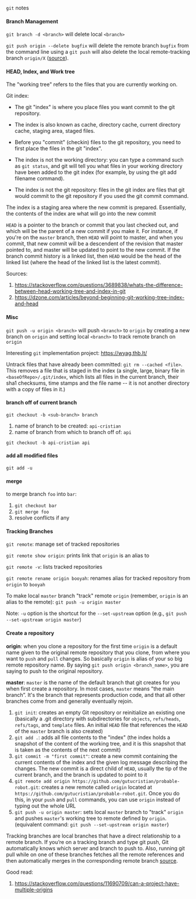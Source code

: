 `git` notes

#### Branch Management

`git branch -d <branch>` will delete local `<branch>`

`git push origin --delete bugfix` will delete the remote branch `bugfix` from the command line using a `git push` will also delete the local remote-tracking branch `origin/X` ([source](https://stackoverflow.com/questions/2003505/how-do-i-delete-a-git-branch-locally-and-remotely)).

#### HEAD, Index, and Work tree 

The "working tree" refers to the files that you are currently working on.

Git index:
- The git "index" is where you place files you want commit to the git repository.

- The index is also known as cache, directory cache, current directory cache, staging area, staged files.

- Before you "commit" (checkin) files to the git repository, you need to first place the files in the git "index".

- The index is not the working directory: you can type a command such as `git status`, and git will tell you what files in your working directory have been added to the git index (for example, by using the git add filename command).

- The index is not the git repository: files in the git index are files that git would commit to the git repository if you used the git commit command.

The index is a staging area where the new commit is prepared. Essentially, the contents of the index are what will go into the new commit

`HEAD` is a pointer to the branch or commit that you last checked out, and which will be the parent of a new commit if you make it. For instance, if you're on the `master` branch, then `HEAD` will point to master, and when you commit, that new commit will be a descendent of the revision that master pointed to, and master will be updated to point to the new commit. If the branch commit history is a linked list, then `HEAD` would be the head of the linked list (where the head of the linked list is the latest commit).

Sources:
1. https://stackoverflow.com/questions/3689838/whats-the-difference-between-head-working-tree-and-index-in-git
2. https://dzone.com/articles/beyond-beginning-git-working-tree-index-and-head

#### Misc

`git push -u origin <branch>` will push `<branch>` to `origin` by creating a new branch on `origin` and setting local `<branch>` to track remote branch on `origin`

Interesting `git` implementation project: https://wyag.thb.lt/

Untrack files that have already been committed: `git rm --cached <file>`. This removes a file that is staged in the index (a single, large, binary file in `<baseOfRepo>/.git/index`, which lists all files in the current branch, their sha1 checksums, time stamps and the file name -- it is not another directory with a copy of files in it.)

#### branch off of current branch

`git checkout -b <sub-branch> branch`

1. name of branch to be created: `api-cristian`
2. name of branch from which to branch off of: `api`

`git checkout -b api-cristian api`

#### add all modified files

`git add -u`

#### merge

to merge branch `foo` into `bar`:
1. `git checkout bar`
2. `git merge foo`
3. resolve conflicts if any

#### Tracking Branches

`git remote`: manage set of tracked repositories

`git remote show origin`: prints link that `origin` is an alias to

`git remote -v`: lists tracked repositories

`git remote rename origin booyah`: renames alias for tracked repository from `origin` to `booyah`

To make local `master` branch "track" remote `origin` (remember, `origin` is an alias to the remote): `git push -u origin master`

Note: `-u` option is the shortcut for the `--set-upstream` option (e.g., `git push --set-upstream origin master`)

#### Create a repository

__origin__: when you clone a repository for the first time `origin` is a default name given to the original remote repository that you clone, from where you want to `push` and `pull` changes. So basically `origin` is alias of your so big remote repository name. By saying `git push origin <branch_name>`, you are saying to push to the original repository.

__master__: `master` is the name of the default branch that git creates for you when first create a repository. In most cases, `master` means "the main branch”. It's the branch that represents production code, and that all other branches come from and generally eventually rejoin.

1. `git init`: creates an empty Git repository or reinitialize an existing one (basically a .git directory with subdirectories for `objects`, `refs/heads`, `refs/tags`, and `template` files. An initial `HEAD` file that references the `HEAD` of the `master` branch is also created)
2. `git add .`: adds all file contents to the "index" (the index holds a snapshot of the content of the working tree, and it is this snapshot that is taken as the contents of the next commit)
3. `git commit -m "first commit"`: create a new commit containing the current contents of the index and the given log message describing the changes. The new commit is a direct child of `HEAD`, usually the tip of the current branch, and the branch is updated to point to it 
4. `git remote add origin https://github.com/gutucristian/probable-robot.git`: creates a new remote called `origin` located at `https://github.com/gutucristian/probable-robot.git`. Once you do this, in your `push` and `pull` commands, you can use `origin` instead of typing out the whole URL
5. `git push -u origin master`: sets local `master` branch to "track" `origin` and pushes `master`'s working tree to remote defined by `origin`. (equivalent command: `git push --set-upstream origin master`)

Tracking branches are local branches that have a direct relationship to a remote branch. If you’re on a tracking branch and type git push, Git automatically knows which server and branch to push to. Also, running git pull while on one of these branches fetches all the remote references and then automatically merges in the corresponding remote branch [source](https://stackoverflow.com/questions/4693588/what-is-a-tracking-branch).

Good read:
1. https://stackoverflow.com/questions/11690709/can-a-project-have-multiple-origins
